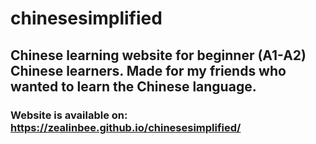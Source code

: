 # chinesesimplified

## Chinese learning website for beginner (A1-A2) Chinese learners. Made for my friends who wanted to learn the Chinese language.
### Website is available on: https://zealinbee.github.io/chinesesimplified/
